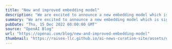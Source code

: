 ```yaml
---
title: "New and improved embedding model"
description: "We are excited to announce a new embedding model which is significantly more capable, cost effective, and simpler to use."
summary: "We are excited to announce a new embedding model which is significantly more capable, cost effective, and simpler to use."
pubDate: "Thu, 15 Dec 2022 08:00:00 GMT"
source: "OpenAI Blog"
url: "https://openai.com/blog/new-and-improved-embedding-model"
thumbnail: "https://raisex-llc.github.io/ai-news-curation-site/assets/openai_logo.png"
---
```


